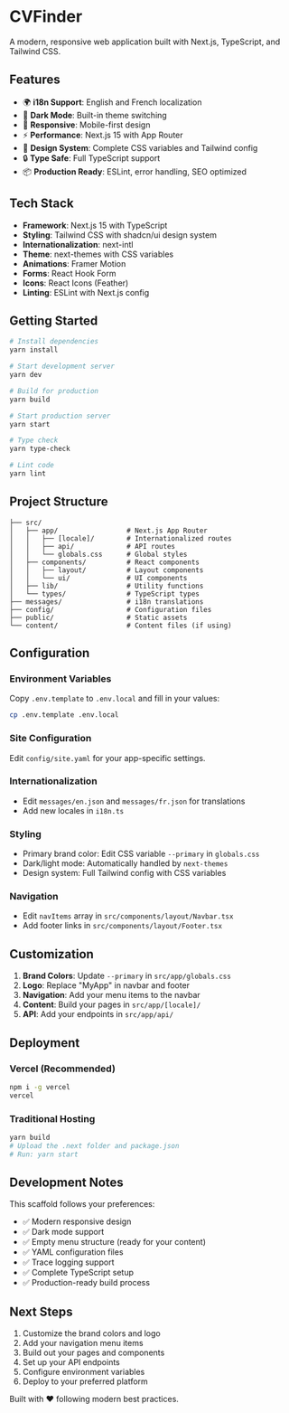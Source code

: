# CVFinder

A modern, responsive web application built with Next.js, TypeScript, and Tailwind CSS.

## Features

- 🌍 **i18n Support**: English and French localization
- 🌙 **Dark Mode**: Built-in theme switching
- 📱 **Responsive**: Mobile-first design
- ⚡ **Performance**: Next.js 15 with App Router
- 🎨 **Design System**: Complete CSS variables and Tailwind config
- 🔒 **Type Safe**: Full TypeScript support
- 📦 **Production Ready**: ESLint, error handling, SEO optimized

## Tech Stack

- **Framework**: Next.js 15 with TypeScript
- **Styling**: Tailwind CSS with shadcn/ui design system
- **Internationalization**: next-intl
- **Theme**: next-themes with CSS variables
- **Animations**: Framer Motion
- **Forms**: React Hook Form
- **Icons**: React Icons (Feather)
- **Linting**: ESLint with Next.js config

## Getting Started

```bash
# Install dependencies
yarn install

# Start development server
yarn dev

# Build for production
yarn build

# Start production server
yarn start

# Type check
yarn type-check

# Lint code
yarn lint
```

## Project Structure

```
├── src/
│   ├── app/                 # Next.js App Router
│   │   ├── [locale]/        # Internationalized routes
│   │   ├── api/             # API routes
│   │   └── globals.css      # Global styles
│   ├── components/          # React components
│   │   ├── layout/          # Layout components
│   │   └── ui/              # UI components
│   ├── lib/                 # Utility functions
│   └── types/               # TypeScript types
├── messages/                # i18n translations
├── config/                  # Configuration files
├── public/                  # Static assets
└── content/                 # Content files (if using)
```

## Configuration

### Environment Variables

Copy `.env.template` to `.env.local` and fill in your values:

```bash
cp .env.template .env.local
```

### Site Configuration

Edit `config/site.yaml` for your app-specific settings.

### Internationalization

- Edit `messages/en.json` and `messages/fr.json` for translations
- Add new locales in `i18n.ts`

### Styling

- Primary brand color: Edit CSS variable `--primary` in `globals.css`
- Dark/light mode: Automatically handled by `next-themes`
- Design system: Full Tailwind config with CSS variables

### Navigation

- Edit `navItems` array in `src/components/layout/Navbar.tsx`
- Add footer links in `src/components/layout/Footer.tsx`

## Customization

1. **Brand Colors**: Update `--primary` in `src/app/globals.css`
2. **Logo**: Replace "MyApp" in navbar and footer
3. **Navigation**: Add your menu items to the navbar
4. **Content**: Build your pages in `src/app/[locale]/`
5. **API**: Add your endpoints in `src/app/api/`

## Deployment

### Vercel (Recommended)

```bash
npm i -g vercel
vercel
```

### Traditional Hosting

```bash
yarn build
# Upload the .next folder and package.json
# Run: yarn start
```

## Development Notes

This scaffold follows your preferences:
- ✅ Modern responsive design
- ✅ Dark mode support  
- ✅ Empty menu structure (ready for your content)
- ✅ YAML configuration files
- ✅ Trace logging support
- ✅ Complete TypeScript setup
- ✅ Production-ready build process

## Next Steps

1. Customize the brand colors and logo
2. Add your navigation menu items
3. Build out your pages and components  
4. Set up your API endpoints
5. Configure environment variables
6. Deploy to your preferred platform

Built with ❤️ following modern best practices.
